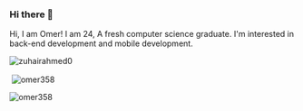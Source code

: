 ### Hi there 👋

Hi, I am Omer! I am 24, A fresh computer science graduate. I'm interested in back-end development and mobile development.
<p align="left"> <img src="https://komarev.com/ghpvc/?username=omer358&label=Profile%20views&color=0e75b6&style=flat" alt="zuhairahmed0" /> </p>

<p>&nbsp;<img align="center" src="https://github-readme-stats.vercel.app/api?username=omer358&show_icons=true&locale=en" alt="omer358" /></p>
<p><img align="center" src="https://github-readme-streak-stats.herokuapp.com/?user=omer358&" alt="omer358" /></p>
